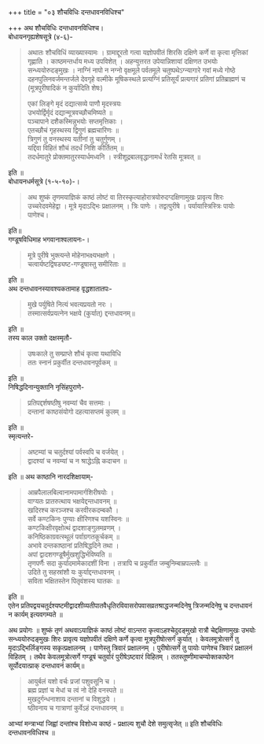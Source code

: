 +++
title = "०३ शौचविधिः दन्तधावनविधिश्च"

+++
अथ शौचविधिः दन्तधावनविधिश्च।   
बोधायनगृह्यशेषसूत्रे (४-६)- 

> अथातः शौचविधिं व्याख्यास्यामः । ग्रामाद्दूरतो गत्वा यज्ञोपवीतं शिरसि दक्षिणे कर्णे वा कृत्वा मृत्तिकां गृह्णाति । काष्ठमन्तर्धाय मध्य उपविशेत् । अहन्युत्तरत उपेयान्निशायां दक्षिणत उभयोः सन्ध्ययोरुदङ्मुखः । नाग्निं नापो न नग्नो वृक्षमूले पर्वतमूले चतुष्पथेऽग्न्यागारे गवां मध्ये गोष्ठे दहनपुलिनवर्जमन्तर्जले देवगृहे वल्मीके मूषिकस्थले प्रत्यग्निं प्रतिसूर्यं प्रत्यगारं प्रतिगां प्रतिब्राह्मणं च (मूत्रपुरीषादिकं न कुर्यादिति शेषः)  
> 
> एकां लिङ्गे मृदं दद्यात्सव्ये पाणौ मृदस्त्रयः  
 उभयोर्द्विर्मृदं दद्यान्मूत्रवच्छौचमिष्यते ॥  
पञ्चापाने दशैकस्मिन्नुभयोः सप्तमृत्तिकाः ।  
 एतच्छौचं गृहस्थस्य द्विगुणं ब्रह्मचारिणः ॥  
त्रिगुणं तु वनस्थस्य यतीनां तु चतुर्गुणम् ।  
यद्दिवा विहितं शौचं तदर्धं निशि कीर्तितम् ॥  
तदर्धमातुरे प्रोक्तमातुरस्यार्धमध्वनि । 
स्त्रीशूद्रबालवृद्धानामर्धं  रेतसि मूत्रवत् ॥  

इति ॥  
 बोधायनधर्मसूत्रे (१-५-१०)-। 

> अथ शुष्कं तृणमयाज्ञिकं काष्ठं लोष्टं वा तिरस्कृत्याहोरात्रयोरुदग्दक्षिणामुखः प्रावृत्य शिरः उच्चरेदवमेहेद्वा । मूत्रे मृदाऽद्भिः प्रक्षालनम् । त्रिः पाणेः । तद्वत्पुरीषे । पर्यायास्त्रिस्त्रिः पायोः पाणेश्च।  


इति॥   
गण्डूषविधिमाह भगवानाश्वलायनः-। 

> मूत्रे पुरीषे भुक्त्यन्ते मोहेनाभक्ष्यभक्षणे ।  
चत्वार्यष्टद्विषड्यष्ट-गण्डूषास्तु समीरिताः ॥  

इति ॥  
अथ दन्तधावनस्यावश्यकतामाह वृद्धशातातपः-  

> मुखे पर्युषिते नित्यं भवत्यप्रयतो नरः ।  
 तस्मात्सर्वप्रयत्नेन भक्षये (कुर्यात्) द्दन्तधावनम्॥

इति ॥  
तस्य काल उक्तो दक्षस्मृतौ-  

> उषःकाले तु सम्प्राप्ते शौचं कृत्वा यथाविधि  
ततः स्नानं प्रकुर्वीत दन्तधावनपूर्वकम् ॥ 

इति ॥  
निषिद्धदिनान्युक्तानि नृसिंहपुराणे- 

> प्रतिपद्दर्शषष्ठीषु नवम्यां चैव सत्तमाः ।  
 दन्तानां काष्ठसंयोगो दहत्यासप्तमं कुलम् ॥ 

इति ॥   
स्मृत्यन्तरे-  

> अष्टम्यां च चतुर्दश्यां पर्वस्वपि च वर्जयेत् ।  
द्वादश्यां च नवम्यां च न श्राद्धेऽह्नि कदाचन ॥ 

इति ॥ 
अथ काष्ठानि नारदशिक्षायाम्-  

> आम्रपैलालबिल्वानामपामार्गशिरीषयोः ।  
वाग्यतः प्रातरुत्थाय भक्षयेद्दन्तधावनम् ॥  
खदिरश्च करञ्जश्च करवीरकदम्बकौ ।  
सर्वे कण्टकिनः पुण्याः क्षीरिणश्च यशस्विनः ॥   
कण्टकिक्षीरवृक्षोत्थं द्वादशाङ्गुलमव्रणम् ।  
कनिष्ठिकाग्रवत्स्थूलं पर्वाग्रगतकूर्चकम् ॥  
अभावे दन्तकाष्ठानां प्रतिषिद्धदिने तथा ।  
अपां द्वादशगण्डूषैर्मुखशुद्धिर्भविष्यति ॥    
तृणपर्णैः सदा कुर्यादमामेकादशीं विना ।
तत्रापि च प्रकुर्वीत जम्बुनिम्बाम्रपल्लवैः ॥    
उदिते तु सहस्रांशौ यः कुर्याद्दन्तधावनम् ।  
सविता भक्षितस्तेन पितृवंशस्य घातकः ॥ 

इति ॥  
एतेन प्रतिपद्वयचतुर्दश्यष्टमीद्वादशीव्यतीपातवैधृतिरविवासरोपवासव्रतश्राद्धजन्मदिनेषु त्रिजन्मदिनेषु च दन्तधावनं न कार्यम् इत्यवगम्यते ॥  

अथ प्रयोगः ॥ शुष्कं तृणं अथवाऽयाज्ञिकं काष्ठं लोष्टं वाऽन्तरा कृत्वाऽहश्चेदुदङ्मुखो रात्रौ चेद्दक्षिणामुखः उभयोः सन्ध्ययोरुदङ्मुखः शिरः प्रावृत्य यज्ञोपवीतं दक्षिणे कर्णे कृत्वा मूत्रपुरीषोत्सर्गं कुर्यात् । केवलमूत्रोत्सर्गे तु मृदाऽद्भिर्लिङ्गस्य सकृत्प्रक्षालनम् । पाणेस्तु त्रिवारं प्रक्षालनम् । पुरीषोत्सर्गे तु पायोः पाणेश्च त्रिवारं प्रक्षालनं विहितम् ।
तथैव केवलमूत्रोत्सर्गे गण्डूषं चतुर्वारं पुरीषेऽष्टवारं विहितम् । ततस्तूष्णीमाचम्योक्तकाष्ठेन सूर्योदयात्प्राक् दन्तधावनं कार्यम्॥  

> आयुर्बलं यशो वर्चः प्रजां पशुवसूनि च ।  
ब्रह्म प्रज्ञां च मेधां च त्वं नो देहि वनस्पते ॥  
मुखदुर्गन्धनाशाय दन्तानां च विशुद्धये ।  
ष्ठीवनाय च गात्राणां कुर्वेऽहं दन्तधावनम् ॥ 

   
आभ्यां मन्त्राभ्यां जिह्वां दन्तांश्च विशोध्य काष्ठं - प्रक्षाल्य शुचौ देशे समुत्सृजेत् ॥ इति शौचविधिः दन्तधावनविधिश्च ॥
